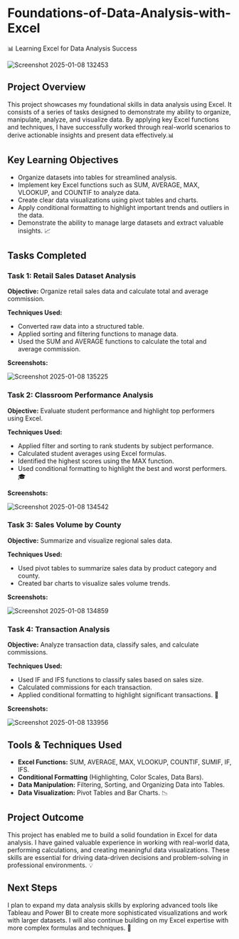 # Foundations-of-Data-Analysis-with-Excel
📊 Learning Excel for Data Analysis Success

![Screenshot 2025-01-08 132453](https://github.com/user-attachments/assets/28f44d25-a56e-40b1-89e9-fe3d4b92edcf)


## Project Overview

This project showcases my foundational skills in data analysis using Excel. It consists of a series of tasks designed to demonstrate my ability to organize, manipulate, analyze, and visualize data. By applying key Excel functions and techniques, I have successfully worked through real-world scenarios to derive actionable insights and present data effectively.📊


## Key Learning Objectives

- Organize datasets into tables for streamlined analysis.
- Implement key Excel functions such as SUM, AVERAGE, MAX, VLOOKUP, and COUNTIF to analyze data.
- Create clear data visualizations using pivot tables and charts.
- Apply conditional formatting to highlight important trends and outliers in the data.
- Demonstrate the ability to manage large datasets and extract valuable insights. 📈

  
## Tasks Completed

### Task 1: Retail Sales Dataset Analysis

**Objective:** Organize retail sales data and calculate total and average commission.

**Techniques Used:**
- Converted raw data into a structured table.
- Applied sorting and filtering functions to manage data.
- Used the SUM and AVERAGE functions to calculate the total and average commission.
  
**Screenshots:**

![Screenshot 2025-01-08 135225](https://github.com/user-attachments/assets/5bdd20e7-9a1a-47ee-af83-98f5b6248a7c)

### Task 2: Classroom Performance Analysis

**Objective:** Evaluate student performance and highlight top performers using Excel.

**Techniques Used:**
- Applied filter and sorting to rank students by subject performance.
- Calculated student averages using Excel formulas.
- Identified the highest scores using the MAX function.
- Used conditional formatting to highlight the best and worst performers.🎓

**Screenshots:**

![Screenshot 2025-01-08 134542](https://github.com/user-attachments/assets/95196728-5096-4f95-a621-1dc3a63f2bd4)

### Task 3: Sales Volume by County

**Objective:** Summarize and visualize regional sales data.

**Techniques Used:**
- Used pivot tables to summarize sales data by product category and county.
- Created bar charts to visualize sales volume trends.

**Screenshots:**

![Screenshot 2025-01-08 134859](https://github.com/user-attachments/assets/77f3fe79-a22e-4b1c-a94c-8540bca6f250)


### Task 4: Transaction Analysis

**Objective:** Analyze transaction data, classify sales, and calculate commissions.

**Techniques Used:**
- Used IF and IFS functions to classify sales based on sales size.
- Calculated commissions for each transaction.
- Applied conditional formatting to highlight significant transactions. 💼

**Screenshots:**

![Screenshot 2025-01-08 133956](https://github.com/user-attachments/assets/e204d6a8-2549-4e56-934c-39b93463c68d)


## Tools & Techniques Used

- **Excel Functions:**
SUM, AVERAGE, MAX, VLOOKUP, COUNTIF, SUMIF, IF, IFS.
- **Conditional Formatting** (Highlighting, Color Scales, Data Bars).
- **Data Manipulation:**
Filtering, Sorting, and Organizing Data into Tables.
- **Data Visualization:**
Pivot Tables and Bar Charts. 📉

## Project Outcome

This project has enabled me to build a solid foundation in Excel for data analysis. I have gained valuable experience in working with real-world data, performing calculations, and creating meaningful data visualizations. These skills are essential for driving data-driven decisions and problem-solving in professional environments. 💡

## Next Steps

I plan to expand my data analysis skills by exploring advanced tools like Tableau and Power BI to create more sophisticated visualizations and work with larger datasets. I will also continue building on my Excel expertise with more complex formulas and techniques. 🚀


